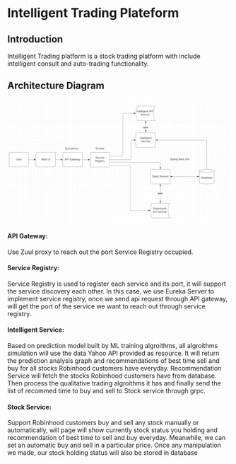 # **Intelligent Trading Plateform**

## Introduction

Intelligent Trading platform is a stock trading platform with include intelligent consult and auto-trading functionality.

## Architecture Diagram
![Design](MySql-docker-build/Design.png)

#### API Gateway:
Use Zuul proxy to reach out the port Service Registry occupied.

#### Service Registry: 
Service Registry is used to register each service and its port, it will support the service discovery each other. In this case, we use Eureka Server to implement service registry, once we send api request through API gateway, will get the port of the service we want to reach out through service registry.

#### Intelligent Service: 
Based on prediction model built by ML training algroithms, all algroithms simulation will use the data Yahoo API provided as resource. It will return the prediction analysis graph and recommendations of best time sell and buy for all stocks Robinhood customers have everyday. Recommendation Service will fetch the stocks Robinhood customers have from database. Then process the qualitative trading algroithms it has and finally send the list of recommed time to buy and sell to Stock service through grpc.

#### Stock Service: 
Support Robinhood customers buy and sell any stock manually or automatically, will page will show currently stock status you holding and recommendation of best time to sell and buy everyday. Meanwhile, we can set an automatic buy and sell in a particular price. Once any manipulation we made, our stock holding status will also be stored in database